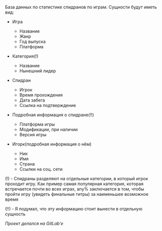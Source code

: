 База данных по статистике спидранов по играм. Сущности будут иметь вид:

- Игра
    - Название
    - Жанр
    - Год выпуска
    - Платформа

- Категория(!)
    - Название
    - Нынешний лидер

- Спидран
    - Игрок
    - Время прохождения
    - Дата забега
    - Ссылка на подтверждение

- Подробная информация о спидране(!!)
    - Платформа игры
    - Модификации, при наличии
    - Версия игры

- Игорк(подробная информация о нём)
    - Ник
    - Имя
    - Страна
    - Ссылки на соц. сети

(!) - Спидраны разделяют на отдельные категории, в который игрок проходит игру. Как пример самая популярная категория, которая встречается почти во всех играх, any% заключается в том, чтобы пройти игру (увидеть финальные титры) за наименьшее возможное время

(!!) - Я подумал, что эту информацию стоит вынести в отдельную сущность

_Проект делался на GitLab'е_
